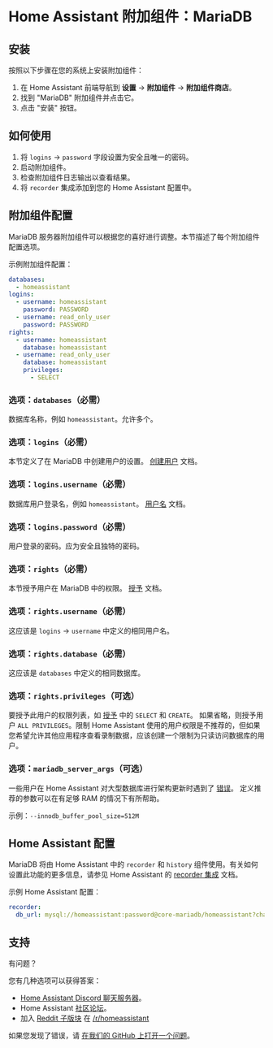 # Home Assistant 附加组件：MariaDB

## 安装

按照以下步骤在您的系统上安装附加组件：

1. 在 Home Assistant 前端导航到 **设置** -> **附加组件** -> **附加组件商店**。
2. 找到 "MariaDB" 附加组件并点击它。
3. 点击 "安装" 按钮。

## 如何使用

1. 将 `logins` -> `password` 字段设置为安全且唯一的密码。
2. 启动附加组件。
3. 检查附加组件日志输出以查看结果。
4. 将 `recorder` 集成添加到您的 Home Assistant 配置中。

## 附加组件配置

MariaDB 服务器附加组件可以根据您的喜好进行调整。本节描述了每个附加组件配置选项。

示例附加组件配置：

```yaml
databases:
  - homeassistant
logins:
  - username: homeassistant
    password: PASSWORD
  - username: read_only_user
    password: PASSWORD
rights:
  - username: homeassistant
    database: homeassistant
  - username: read_only_user
    database: homeassistant
    privileges:
      - SELECT
```

### 选项：`databases`（必需）

数据库名称，例如 `homeassistant`。允许多个。

### 选项：`logins`（必需）

本节定义了在 MariaDB 中创建用户的设置。 [创建用户][createuser] 文档。

### 选项：`logins.username`（必需）

数据库用户登录名，例如 `homeassistant`。 [用户名][username] 文档。

### 选项：`logins.password`（必需）

用户登录的密码。应为安全且独特的密码。

### 选项：`rights`（必需）

本节授予用户在 MariaDB 中的权限。 [授予][grant] 文档。

### 选项：`rights.username`（必需）

这应该是 `logins` -> `username` 中定义的相同用户名。

### 选项：`rights.database`（必需）

这应该是 `databases` 中定义的相同数据库。

### 选项：`rights.privileges`（可选）

要授予此用户的权限列表，如 [授予][grant] 中的 `SELECT` 和 `CREATE`。
如果省略，则授予用户 `ALL PRIVILEGES`。限制 Home Assistant 使用的用户权限是不推荐的，但如果您希望允许其他应用程序查看录制数据，应该创建一个限制为只读访问数据库的用户。

### 选项：`mariadb_server_args`（可选）

一些用户在 Home Assistant 对大型数据库进行架构更新时遇到了 [错误][migration-issues]。
定义推荐的参数可以在有足够 RAM 的情况下有所帮助。

示例：`--innodb_buffer_pool_size=512M`

## Home Assistant 配置

MariaDB 将由 Home Assistant 中的 `recorder` 和 `history` 组件使用。有关如何设置此功能的更多信息，请参见 Home Assistant 的 [recorder 集成][mariadb-ha-recorder] 文档。

示例 Home Assistant 配置：

```yaml
recorder:
  db_url: mysql://homeassistant:password@core-mariadb/homeassistant?charset=utf8mb4
```

## 支持

有问题？

您有几种选项可以获得答案：

- [Home Assistant Discord 聊天服务器][discord]。
- Home Assistant [社区论坛][forum]。
- 加入 [Reddit 子版块][reddit] 在 [/r/homeassistant][reddit]

如果您发现了错误，请 [在我们的 GitHub 上打开一个问题][issue]。

[createuser]: https://mariadb.com/kb/en/create-user/
[username]: https://mariadb.com/kb/en/create-user/#user-name-component
[hostname]: https://mariadb.com/kb/en/create-user/#host-name-component
[grant]: https://mariadb.com/kb/en/grant/
[migration-issues]: https://github.com/home-assistant/core/issues/125339
[mariadb-ha-recorder]: https://www.home-assistant.io/integrations/recorder/
[discord]: https://discord.gg/c5DvZ4e
[forum]: https://community.home-assistant.io
[i386-shield]: https://img.shields.io/badge/i386-yes-green.svg
[issue]: https://github.com/home-assistant/addons/issues
[reddit]: https://reddit.com/r/homeassistant
[repository]: https://github.com/hassio-addons/repository